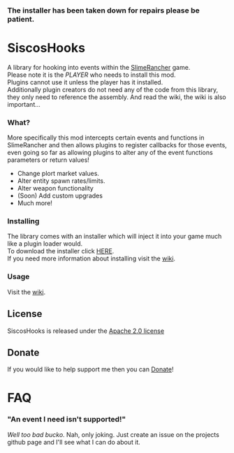 ### The installer has been taken down for repairs please be patient.

# SiscosHooks
A library for hooking into events within the <a href="http://store.steampowered.com/app/433340/">SlimeRancher</a> game.  
Please note it is the _PLAYER_ who needs to install this mod.  
Plugins cannot use it unless the player has it installed.  
Additionally plugin creators do not need any of the code from this library, they only need to reference the assembly. And read the wiki, the wiki is also important...  
  

### What?
More specifically this mod intercepts certain events and functions in SlimeRancher and then allows plugins to register callbacks for those events, even going so far as allowing plugins to alter any of the event functions parameters or return values!  
<ul>
<li>Change plort market values.</li>
<li>Alter entity spawn rates/limits.</li>
<li>Alter weapon functionality</li>
<li>(Soon) Add custom upgrades</li>
<li>Much more!</li>
</ul>


### Installing
The library comes with an installer which will inject it into your game much like a plugin loader would.  
To download the installer click <a href="https://github.com/dsisco11/SiscosHooks/raw/master/Installer.zip">HERE</a>.  
If you need more information about installing visit the <a href="wiki">wiki</a>.

### Usage
Visit the <a href="https://github.com/dsisco11/SiscosHooks/wiki">wiki</a>.

## License
SiscosHooks is released under the <a href="https://tldrlegal.com/license/apache-license-2.0-(apache-2.0)">Apache 2.0 license</a>

## Donate
If you would like to help support me then you can <a href="https://www.paypal.com/cgi-bin/webscr?cmd=_s-xclick&hosted_button_id=DYGPA5XA4MWC2">Donate</a>!

# FAQ
### "An event I need isn't supported!"
_Well too bad bucko._
Nah, only joking. Just create an issue on the projects github page and I'll see what I can do about it.



